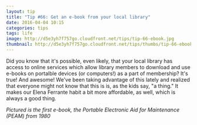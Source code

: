 ```yaml
---
layout: tip
title: "Tip #66: Get an e-book from your local library"
date: 2016-04-04 10:15
categories: tips
tags: life
image: http://d5e3yh7f757go.cloudfront.net/tips/tip-66-ebook.jpg
thumbnail: http://d5e3yh7f757go.cloudfront.net/tips/thumbs/tip-66-ebook.jpg
---
```

Did you know that it's possible, even likely, that your local library has access to online services which allow library members to download and use e-books on portalble devices (or computers!) as a part of membership? It's true! And awesome! We've been taking advantage of this lately and realized that everyone might not know that this is is, as the kids say, "a thing." It makes our Elena Ferrante habit a bit more affordable, as well, which is always a good thing.

*Pictured is the first e-book, the Portable Electronic Aid for Maintenance (PEAM) from 1980*
